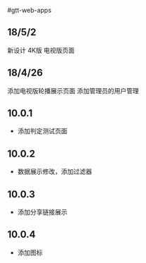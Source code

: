 #gtt-web-apps

## 18/5/2
   新设计 4K版 电视版页面 

## 18/4/26
   添加电视版轮播展示页面
   添加管理员的用户管理
## 10.0.1 
 - 添加判定测试页面
 
 ## 10.0.2
   - 数据展示修改，添加过滤器
 ## 10.0.3 
  - 添加分享链接展示 
  ## 10.0.4
  - 添加图标